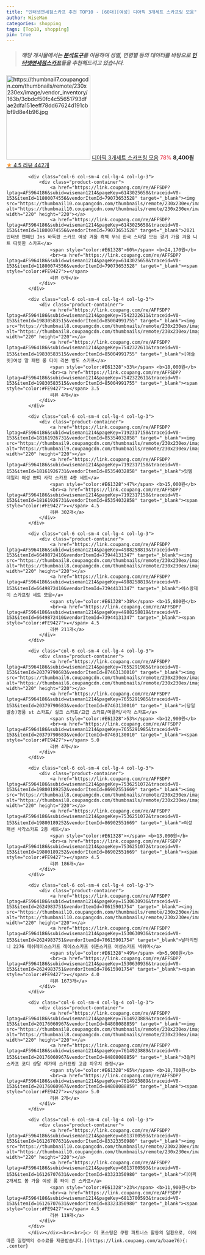 ```yaml
---
title: "인터넷면세점스카프 추천 TOP10 - [60대][여성] 디아픽 3개세트 스카프링 모음"
author: WiseMan
categories: shopping
tags: [Top10, shopping]
pin: true
---
```


> ##### 해당 게시물에서는 [**분석도구**](https://itemscout.io/)를 이용하여 **성별**, **연령별** 등의 데이터를 바탕으로 [**인터넷면세점스카프**](https://link.coupang.com/a/baae76)들을 추천해드리고 있습니다.
<div class="container"><div class="row">
            <div class="col-6 col-sm-4 col-lg-4 col-lg-3">
                <div class="product-container">
                    <a href="https://link.coupang.com/re/AFFSDP?lptag=AF5964186&subid=wiseman1214&pageKey=6799030067&traceid=V0-153&itemId=16042402204&vendorItemId=83246219622" target="_blank"><img src="https://thumbnail7.coupangcdn.com/thumbnails/remote/230x230ex/image/vendor_inventory/163b/3cbdcf50fc4c55651793dfae2dfa151eeff78dd67624d191cbbf9d8e4b96.jpg" alt="https://thumbnail7.coupangcdn.com/thumbnails/remote/230x230ex/image/vendor_inventory/163b/3cbdcf50fc4c55651793dfae2dfa151eeff78dd67624d191cbbf9d8e4b96.jpg" width="220" height="220"></a>
                    <a href="https://link.coupang.com/re/AFFSDP?lptag=AF5964186&subid=wiseman1214&pageKey=6799030067&traceid=V0-153&itemId=16042402204&vendorItemId=83246219622" target="_blank">디아픽 3개세트 스카프링 모음</a>
                    <span style="color:#E61328">78%</span> <b>8,400원</b>
                    <br><a href="https://link.coupang.com/re/AFFSDP?lptag=AF5964186&subid=wiseman1214&pageKey=6799030067&traceid=V0-153&itemId=16042402204&vendorItemId=83246219622" target="_blank"><span style="color:#FE9427">★</span> 4.5
                    리뷰 442개</a>
                </div>
            </div>
            
            <div class="col-6 col-sm-4 col-lg-4 col-lg-3">
                <div class="product-container">
                    <a href="https://link.coupang.com/re/AFFSDP?lptag=AF5964186&subid=wiseman1214&pageKey=6143025658&traceid=V0-153&itemId=11800074556&vendorItemId=79073653528" target="_blank"><img src="https://thumbnail10.coupangcdn.com/thumbnails/remote/230x230ex/image/vendor_inventory/37f0/d66215b35bd0f34d3c21e0570140a9e1a02adffa502ffa094d4d5875b657.jpg" alt="https://thumbnail10.coupangcdn.com/thumbnails/remote/230x230ex/image/vendor_inventory/37f0/d66215b35bd0f34d3c21e0570140a9e1a02adffa502ffa094d4d5875b657.jpg" width="220" height="220"></a>
                    <a href="https://link.coupang.com/re/AFFSDP?lptag=AF5964186&subid=wiseman1214&pageKey=6143025658&traceid=V0-153&itemId=11800074556&vendorItemId=79073653528" target="_blank">2021 인터넷 연예인 Ins 바둑판 스카프 여성 겨울 흑백 무늬 한국 스타일 모든 경기 가을 겨울 니트 따뜻한 스카프</a>
                    <span style="color:#E61328">60%</span> <b>24,170원</b>
                    <br><a href="https://link.coupang.com/re/AFFSDP?lptag=AF5964186&subid=wiseman1214&pageKey=6143025658&traceid=V0-153&itemId=11800074556&vendorItemId=79073653528" target="_blank"><span style="color:#FE9427">★</span> 
                    리뷰 0개</a>
                </div>
            </div>
            
            <div class="col-6 col-sm-4 col-lg-4 col-lg-3">
                <div class="product-container">
                    <a href="https://link.coupang.com/re/AFFSDP?lptag=AF5964186&subid=wiseman1214&pageKey=7542322611&traceid=V0-153&itemId=19830583515&vendorItemId=85004991755" target="_blank"><img src="https://thumbnail8.coupangcdn.com/thumbnails/remote/230x230ex/image/vendor_inventory/b4fd/8bed52db5c6677c7892eb413e658395bb1d6a1ef0396d755d082ea012529.jpg" alt="https://thumbnail8.coupangcdn.com/thumbnails/remote/230x230ex/image/vendor_inventory/b4fd/8bed52db5c6677c7892eb413e658395bb1d6a1ef0396d755d082ea012529.jpg" width="220" height="220"></a>
                    <a href="https://link.coupang.com/re/AFFSDP?lptag=AF5964186&subid=wiseman1214&pageKey=7542322611&traceid=V0-153&itemId=19830583515&vendorItemId=85004991755" target="_blank">[애슬릿]여성 말 패턴 롱 타이 리본 방도 스카프</a>
                    <span style="color:#E61328">33%</span> <b>18,000원</b>
                    <br><a href="https://link.coupang.com/re/AFFSDP?lptag=AF5964186&subid=wiseman1214&pageKey=7542322611&traceid=V0-153&itemId=19830583515&vendorItemId=85004991755" target="_blank"><span style="color:#FE9427">★</span> 3.5
                    리뷰 4개</a>
                </div>
            </div>
            
            <div class="col-6 col-sm-4 col-lg-4 col-lg-3">
                <div class="product-container">
                    <a href="https://link.coupang.com/re/AFFSDP?lptag=AF5964186&subid=wiseman1214&pageKey=7192317158&traceid=V0-153&itemId=18161926731&vendorItemId=85354032858" target="_blank"><img src="https://thumbnail9.coupangcdn.com/thumbnails/remote/230x230ex/image/vendor_inventory/676a/1a92c63c89b5cda69164ff8a84d8efc2abe3d35fa4b60a28476f3cdbe02c.jpg" alt="https://thumbnail9.coupangcdn.com/thumbnails/remote/230x230ex/image/vendor_inventory/676a/1a92c63c89b5cda69164ff8a84d8efc2abe3d35fa4b60a28476f3cdbe02c.jpg" width="220" height="220"></a>
                    <a href="https://link.coupang.com/re/AFFSDP?lptag=AF5964186&subid=wiseman1214&pageKey=7192317158&traceid=V0-153&itemId=18161926731&vendorItemId=85354032858" target="_blank">잇템 데일리 여성 쁘띠 사각 스카프 4종 세트</a>
                    <span style="color:#E61328">47%</span> <b>15,000원</b>
                    <br><a href="https://link.coupang.com/re/AFFSDP?lptag=AF5964186&subid=wiseman1214&pageKey=7192317158&traceid=V0-153&itemId=18161926731&vendorItemId=85354032858" target="_blank"><span style="color:#FE9427">★</span> 4.5
                    리뷰 302개</a>
                </div>
            </div>
            
            <div class="col-6 col-sm-4 col-lg-4 col-lg-3">
                <div class="product-container">
                    <a href="https://link.coupang.com/re/AFFSDP?lptag=AF5964186&subid=wiseman1214&pageKey=4988258819&traceid=V0-153&itemId=6649872410&vendorItemId=73944131347" target="_blank"><img src="https://thumbnail8.coupangcdn.com/thumbnails/remote/230x230ex/image/vendor_inventory/de0f/b2df5809c4cd20a59f10421fe793c5786821a8108bc97a1786ea2694e4fa.jpg" alt="https://thumbnail8.coupangcdn.com/thumbnails/remote/230x230ex/image/vendor_inventory/de0f/b2df5809c4cd20a59f10421fe793c5786821a8108bc97a1786ea2694e4fa.jpg" width="220" height="220"></a>
                    <a href="https://link.coupang.com/re/AFFSDP?lptag=AF5964186&subid=wiseman1214&pageKey=4988258819&traceid=V0-153&itemId=6649872410&vendorItemId=73944131347" target="_blank">에스랑제이 스카프링 세트 모음</a>
                    <span style="color:#E61328">38%</span> <b>15,800원</b>
                    <br><a href="https://link.coupang.com/re/AFFSDP?lptag=AF5964186&subid=wiseman1214&pageKey=4988258819&traceid=V0-153&itemId=6649872410&vendorItemId=73944131347" target="_blank"><span style="color:#FE9427">★</span> 4.5
                    리뷰 211개</a>
                </div>
            </div>
            
            <div class="col-6 col-sm-4 col-lg-4 col-lg-3">
                <div class="product-container">
                    <a href="https://link.coupang.com/re/AFFSDP?lptag=AF5964186&subid=wiseman1214&pageKey=7655291985&traceid=V0-153&itemId=20379790683&vendorItemId=87463130010" target="_blank"><img src="https://thumbnail6.coupangcdn.com/thumbnails/remote/230x230ex/image/vendor_inventory/4914/7777fadac423d29975249ae051b270367014be5de81535f158e9233792dc.png" alt="https://thumbnail6.coupangcdn.com/thumbnails/remote/230x230ex/image/vendor_inventory/4914/7777fadac423d29975249ae051b270367014be5de81535f158e9233792dc.png" width="220" height="220"></a>
                    <a href="https://link.coupang.com/re/AFFSDP?lptag=AF5964186&subid=wiseman1214&pageKey=7655291985&traceid=V0-153&itemId=20379790683&vendorItemId=87463130010" target="_blank">(당일발송)명품 st 스카프/ 실크 스카프/고급 스카프/머플러/사각 스카프</a>
                    <span style="color:#E61328">53%</span> <b>12,900원</b>
                    <br><a href="https://link.coupang.com/re/AFFSDP?lptag=AF5964186&subid=wiseman1214&pageKey=7655291985&traceid=V0-153&itemId=20379790683&vendorItemId=87463130010" target="_blank"><span style="color:#FE9427">★</span> 5.0
                    리뷰 4개</a>
                </div>
            </div>
            
            <div class="col-6 col-sm-4 col-lg-4 col-lg-3">
                <div class="product-container">
                    <a href="https://link.coupang.com/re/AFFSDP?lptag=AF5964186&subid=wiseman1214&pageKey=7536251072&traceid=V0-153&itemId=19800189252&vendorItemId=86902551669" target="_blank"><img src="https://thumbnail8.coupangcdn.com/thumbnails/remote/230x230ex/image/vendor_inventory/8173/529e9d81b08923df34594033ea5308502d37db4351c644064cdd1340381a.jpg" alt="https://thumbnail8.coupangcdn.com/thumbnails/remote/230x230ex/image/vendor_inventory/8173/529e9d81b08923df34594033ea5308502d37db4351c644064cdd1340381a.jpg" width="220" height="220"></a>
                    <a href="https://link.coupang.com/re/AFFSDP?lptag=AF5964186&subid=wiseman1214&pageKey=7536251072&traceid=V0-153&itemId=19800189252&vendorItemId=86902551669" target="_blank">여성 패션 사각스카프 2종 세트</a>
                    <span style="color:#E61328"></span> <b>13,000원</b>
                    <br><a href="https://link.coupang.com/re/AFFSDP?lptag=AF5964186&subid=wiseman1214&pageKey=7536251072&traceid=V0-153&itemId=19800189252&vendorItemId=86902551669" target="_blank"><span style="color:#FE9427">★</span> 4.5
                    리뷰 186개</a>
                </div>
            </div>
            
            <div class="col-6 col-sm-4 col-lg-4 col-lg-3">
                <div class="product-container">
                    <a href="https://link.coupang.com/re/AFFSDP?lptag=AF5964186&subid=wiseman1214&pageKey=1530630936&traceid=V0-153&itemId=2624983751&vendorItemId=70615901754" target="_blank"><img src="https://thumbnail10.coupangcdn.com/thumbnails/remote/230x230ex/image/vendor_inventory/fe42/3ad63b2f774452f0eb1a10bd80d1892e98cdde05f88cffa34f3c1da31cce.jpg" alt="https://thumbnail10.coupangcdn.com/thumbnails/remote/230x230ex/image/vendor_inventory/fe42/3ad63b2f774452f0eb1a10bd80d1892e98cdde05f88cffa34f3c1da31cce.jpg" width="220" height="220"></a>
                    <a href="https://link.coupang.com/re/AFFSDP?lptag=AF5964186&subid=wiseman1214&pageKey=1530630936&traceid=V0-153&itemId=2624983751&vendorItemId=70615901754" target="_blank">날라리언니 2276 메쉬레이스스카프 레이스스카프 쉬폰스카프 여성스카프 넥워머</a>
                    <span style="color:#E61328">49%</span> <b>5,900원</b>
                    <br><a href="https://link.coupang.com/re/AFFSDP?lptag=AF5964186&subid=wiseman1214&pageKey=1530630936&traceid=V0-153&itemId=2624983751&vendorItemId=70615901754" target="_blank"><span style="color:#FE9427">★</span> 4.0
                    리뷰 1673개</a>
                </div>
            </div>
            
            <div class="col-6 col-sm-4 col-lg-4 col-lg-3">
                <div class="product-container">
                    <a href="https://link.coupang.com/re/AFFSDP?lptag=AF5964186&subid=wiseman1214&pageKey=7614923889&traceid=V0-153&itemId=20176060967&vendorItemId=84808088859" target="_blank"><img src="https://thumbnail8.coupangcdn.com/thumbnails/remote/230x230ex/image/vendor_inventory/c97e/f4e40d5a1c59d9e176541433e569e279872abf1b55e85fe2ca7273cec7ef.jpg" alt="https://thumbnail8.coupangcdn.com/thumbnails/remote/230x230ex/image/vendor_inventory/c97e/f4e40d5a1c59d9e176541433e569e279872abf1b55e85fe2ca7273cec7ef.jpg" width="220" height="220"></a>
                    <a href="https://link.coupang.com/re/AFFSDP?lptag=AF5964186&subid=wiseman1214&pageKey=7614923889&traceid=V0-153&itemId=20176060967&vendorItemId=84808088859" target="_blank">3컬러 스카프 코디 샹달 레가테 스카프링 고급 파우치 증정</a>
                    <span style="color:#E61328">65%</span> <b>18,700원</b>
                    <br><a href="https://link.coupang.com/re/AFFSDP?lptag=AF5964186&subid=wiseman1214&pageKey=7614923889&traceid=V0-153&itemId=20176060967&vendorItemId=84808088859" target="_blank"><span style="color:#FE9427">★</span> 5.0
                    리뷰 2개</a>
                </div>
            </div>
            
            <div class="col-6 col-sm-4 col-lg-4 col-lg-3">
                <div class="product-container">
                    <a href="https://link.coupang.com/re/AFFSDP?lptag=AF5964186&subid=wiseman1214&pageKey=6813700593&traceid=V0-153&itemId=16126707631&vendorItemId=83323350980" target="_blank"><img src="https://thumbnail10.coupangcdn.com/thumbnails/remote/230x230ex/image/vendor_inventory/64b7/bc66f4f55d145e3fef35866aafafaeb041c16ed9ba00d1fbb926e279c7a5.jpg" alt="https://thumbnail10.coupangcdn.com/thumbnails/remote/230x230ex/image/vendor_inventory/64b7/bc66f4f55d145e3fef35866aafafaeb041c16ed9ba00d1fbb926e279c7a5.jpg" width="220" height="220"></a>
                    <a href="https://link.coupang.com/re/AFFSDP?lptag=AF5964186&subid=wiseman1214&pageKey=6813700593&traceid=V0-153&itemId=16126707631&vendorItemId=83323350980" target="_blank">디아픽 2개세트 봄 가을 여성 롱 타이 긴 스카프</a>
                    <span style="color:#E61328">23%</span> <b>11,900원</b>
                    <br><a href="https://link.coupang.com/re/AFFSDP?lptag=AF5964186&subid=wiseman1214&pageKey=6813700593&traceid=V0-153&itemId=16126707631&vendorItemId=83323350980" target="_blank"><span style="color:#FE9427">★</span> 4.5
                    리뷰 119개</a>
                </div>
            </div>
            </div></div><br><br>[👉 이 포스팅은 쿠팡 파트너스 활동의 일환으로, 이에 따른 일정액의 수수료를 제공받습니다.](https://link.coupang.com/a/baae76){: .center}
